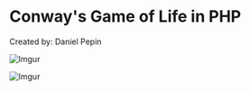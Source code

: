 # Conway's Game of Life in PHP
Created by: Daniel Pepin

![Imgur](http://i.imgur.com/P5JNPtj.gif)

![Imgur](http://i.imgur.com/onytKlx.gif)
